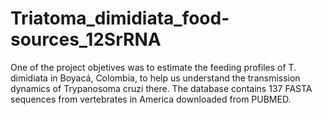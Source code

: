 # Triatoma_dimidiata_food-sources_12SrRNA

One of the project objetives was to estimate the feeding profiles of T. dimidiata in Boyacá, Colombia, to help us understand the transmission dynamics of Trypanosoma cruzi there. 
The database contains 137 FASTA sequences from vertebrates in America downloaded from PUBMED.
